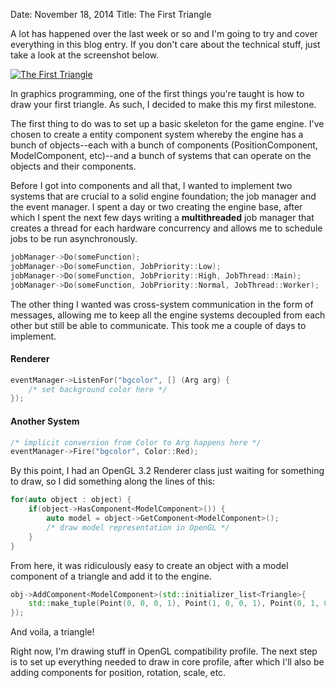 Date: November 18, 2014
Title: The First Triangle

A lot has happened over the last week or so and I'm going to try and cover everything in this blog entry. If you don't care about the technical stuff, just take a look at the screenshot below.

[![The First Triangle](http://i.imgur.com/6WwESqW.png "The First Triangle")](http://i.imgur.com/6WwESqW.png)

In graphics programming, one of the first things you're taught is how to draw your first triangle. As such, I decided to make this my first milestone.

The first thing to do was to set up a basic skeleton for the game engine. I've chosen to create a entity component system whereby the engine has a bunch of objects--each with a bunch of components (PositionComponent, ModelComponent, etc)--and a bunch of systems that can operate on the objects and their components.

Before I got into components and all that, I wanted to implement two systems that are crucial to a solid engine foundation; the job manager and the event manager. I spent a day or two creating the engine base, after which I spent the next few days writing a **multithreaded** job manager that creates a thread for each hardware concurrency and allows me to schedule jobs to be run asynchronously.

```cpp
jobManager->Do(someFunction);
jobManager->Do(someFunction, JobPriority::Low);
jobManager->Do(someFunction, JobPriority::High, JobThread::Main);
jobManager->Do(someFunction, JobPriority::Normal, JobThread::Worker);
```

The other thing I wanted was cross-system communication in the form of messages, allowing me to keep all the engine systems decoupled from each other but still be able to communicate. This took me a couple of days to implement.

#### Renderer
```cpp
eventManager->ListenFor("bgcolor", [] (Arg arg) {
	/* set background color here */
});
```

#### Another System
```cpp
/* implicit conversion from Color to Arg happens here */
eventManager->Fire("bgcolor", Color::Red);
```

By this point, I had an OpenGL 3.2 Renderer class just waiting for something to draw, so I did something along the lines of this:

```cpp
for(auto object : object) {
	if(object->HasComponent<ModelComponent>()) {
		auto model = object->GetComponent<ModelComponent>();
		/* draw model representation in OpenGL */
	}
}
```

From here, it was ridiculously easy to create an object with a model component of a triangle and add it to the engine.

```cpp
obj->AddComponent<ModelComponent>(std::initializer_list<Triangle>{
	std::make_tuple(Point(0, 0, 0, 1), Point(1, 0, 0, 1), Point(0, 1, 0, 1))
});
```

And voila, a triangle!

Right now, I'm drawing stuff in OpenGL compatibility profile. The next step is to set up everything needed to draw in core profile, after which I'll also be adding components for position, rotation, scale, etc.
